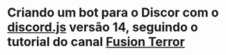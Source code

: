 # Criando um bot para o Discor com o [discord.js](https://discord.js.org/#/) versão 14, seguindo o tutorial do canal [Fusion Terror](https://www.youtube.com/c/FusionTerror)
